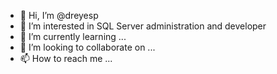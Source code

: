 - 👋 Hi, I’m @dreyesp
- 👀 I’m interested in SQL Server administration and developer
- 🌱 I’m currently learning ...
- 💞️ I’m looking to collaborate on ...
- 📫 How to reach me ...

<!---
dreyesp/dreyesp is a ✨ special ✨ repository because its `README.md` (this file) appears on your GitHub profile.
You can click the Preview link to take a look at your changes.
--->
